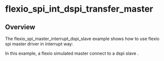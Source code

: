 # flexio_spi_int_dspi_transfer_master

## Overview
The flexio_spi_master_interrupt_dspi_slave example shows how to use flexio spi master driver in interrupt way:

In this example, a flexio simulated master connect to a dspi slave .
